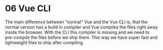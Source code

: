 # 06 Vue CLI

The main difference between "normal" Vue and the Vue CLI is, that the normal version has a build in compiler and Vue compiles the files right away inside the browser. With the CLI this compiler is missing and we need to pre-compile the files before we ship them. This way we have super fast and lightweight files to ship after compiling.